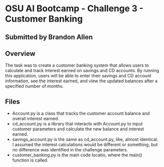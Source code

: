 # OSU AI Bootcamp - Challenge 3 - Customer Banking
## Submitted by Brandon Allen
## Overview
The task was to create a customer banking system that allows users to calculate and track interest earned on savings and CD accounts. By running this application, users will be able to enter their savings and CD account information, see the interest earned, and view the updated balances after a specified number of months.
## Files
- Account.py is a class that tracks the customer account balance and overall interest earned.
- cd_account.py is a library that interacts with Account.py to input customer parameters and calculate the new balance and interest earned.
- savings_account.py is the same as cd_account.py, like, almost identical.  I assumed the interest calculations would be different or something, but no difference was identified in the challenge parameters.
- customer_banking.py is the main code locatio, where the main() function is called.
